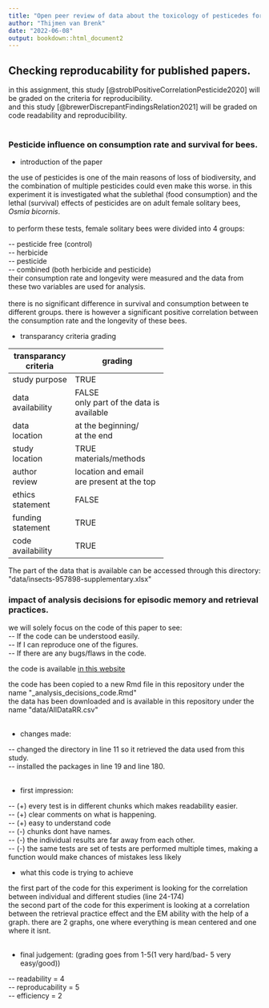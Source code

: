 ```yaml
---
title: "Open peer review of data about the toxicology of pesticedes for bees"
author: "Thijmen van Brenk"
date: "2022-06-08"
output: bookdown::html_document2
---
```


## Checking reproducability for published papers.

in this assignment, this study [@stroblPositiveCorrelationPesticide2020] will be graded on the criteria for reproducibility.       
and this study [@brewerDiscrepantFindingsRelation2021] will be graded on code readability and reproducibility.
<br>
<br>


### Pesticide influence on consumption rate and survival for bees. 

* introduction of the paper          

the use of pesticides is one of the main reasons of loss of biodiversity, and the combination of multiple pesticides could even make this worse. in this experiment it is investigated what the sublethal (food consumption) and the lethal (survival) effects of pesticides are on adult female solitary bees, *Osmia bicornis*.       
<br>
to perform these tests, female solitary bees were divided into 4 groups:   

-- pesticide free (control)     
-- herbicide      
-- pesticide      
-- combined (both herbicide and pesticide)      
their consumption rate and longevity were measured and the data from these two variables are used for analysis.
<br>
<br>
there is no significant difference in survival and consumption between te different groups. there is however a significant positive correlation between the consumption rate and the longevity of these bees.


* transparancy criteria grading

| transparancy<br>criteria | grading                                        |
|--------------------------|------------------------------------------------|
| study purpose            | TRUE                                           |
| data<br>availability     | FALSE<br>only part of the data is<br>available |
| data <br>location        | at the beginning/<br>at the end                |
| study<br>location        | TRUE<br>materials/methods                      |
| author<br>review         | location and email<br>are present at the top   |
| ethics<br>statement      | FALSE                                          |
| funding<br>statement     | TRUE                                           |
| code<br>availability     | TRUE                                           |

The part of the data that is available can be accessed through this directory: "data/insects-957898-supplementary.xlsx"

### impact of analysis decisions for episodic memory and retrieval practices.

we will solely focus on the code of this paper to see:       
-- If the code can be understood easily.       
-- If I can reproduce one of the figures.        
-- If there are any bugs/flaws in the code.       

the code is available <span style="color:blue">[in this website](https://osf.io/dgcaz/)</span>        

the code has been copied to a new Rmd file in this repository under the name "_analysis_decisions_code.Rmd"        
the data has been downloaded and is available in this repository under the name "data/AllDataRR.csv"        
<br>        

* changes made:       

-- changed the directory in line 11 so it retrieved the data used from this study.        
-- installed the packages in line 19 and line 180.        
<br>        

* first impression:   

-- (+) every test is in different chunks which makes readability easier.       
-- (+) clear comments on what is happening.       
-- (+) easy to understand code        
-- (-) chunks dont have names.       
-- (-) the individual results are far away from each other.       
-- (-) the same tests are set of tests are performed multiple times, making a function would make chances of mistakes less likely
<br>        

* what this code is trying to achieve      

the first part of the code for this experiment is looking for the correlation between individual and different studies (line 24-174)       
the second part of the code for this experiment is looking at a correlation between the retrieval practice effect and the EM ability with the help of a graph. there are 2 graphs, one where everything is mean centered and one where it isnt.        
<br>        

* final judgement: (grading goes from 1-5(1 very hard/bad- 5 very easy/good))     

-- readability = 4        
-- reproducability = 5        
-- efficiency = 2       
